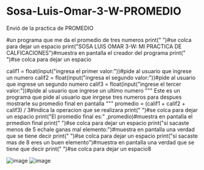 # Sosa-Luis-Omar-3-W-PROMEDIO
Envió de la practica de PROMEDIO 

#un programa que me da el promedio de tres numeros
print(" ")#se colca para dejar un espacio 
print("SOSA LUIS OMAR 3-W: MI PRACTICA DE CALFICACIONES")#muestra en pantalla el creador del programa 
print(" ")#se colca para dejar un espacio

calif1 = float(input("ingresa el primer valor:"))#pide al usuario que ingrese un numero
calif2 = float(input("ingresa el segundo valor:"))#pide al usuario que ingrese un segundo numero
calif3 = float(input("ingrese el tercer valor:"))#pide al usuario que ingrese un ultimo numero
"""
Este es un programa que pide al usuario que inrgese tres numeros 
para despues mostrarle su promedio final en pantalla
"""
promedio = (calif1 + calif2 + calif3) / 3#indica la operacion que se realizara
print(" ")#se colca para dejar un espacio
print("El promedio final es:" ,promedio)#muestra en pantalla el prmedion final
print(" ")#se colca para dejar un espacio
print("si sacaste menos de 5 echale ganas mal elemento:")#muestra en pantalla una verdad que se tiene decir 
print(" ")#se colca para dejar un espacio
print("si sacaste mas de 8 eres un buen elemento")#muestra en pantalla una verdad que se tiene que decir 
print(" ")#se colca para dejar un espacio8

![image](https://github.com/user-attachments/assets/6bafd323-90c0-4954-aa9e-a700b81f1cf8)
![image](https://github.com/user-attachments/assets/5e4a4a14-c55c-4aa3-ac29-a1eb1163d553)
